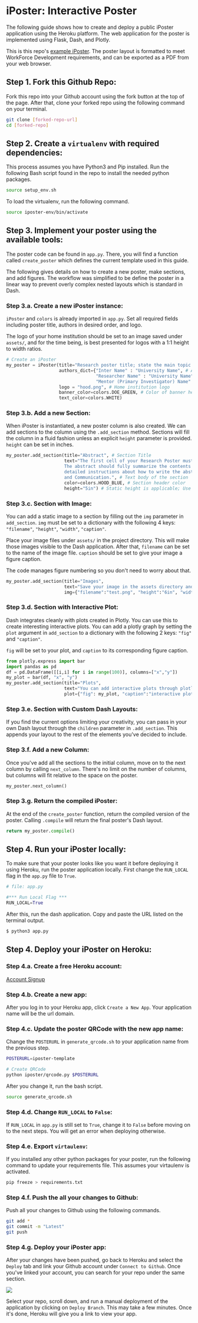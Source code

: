 # iPoster: Interactive Poster
The following guide shows how to create and deploy a public
iPoster application using the Heroku platform.
The web application for the poster is implemented using
Flask, Dash, and Plotly.

This is this repo's [example iPoster](https://iposter-template.herokuapp.com/).
The poster layout is formatted to meet WorkForce Development requirements,
and can be exported as a PDF from your web browser.

## Step 1. Fork this Github Repo:
Fork this repo into your Github account using the fork button at the
top of the page. After that, clone your forked repo using the
following command on your terminal.
```bash
git clone [forked-repo-url]
cd [forked-repo]
```

## Step 2. Create a `virtualenv` with required dependencies:
This process assumes you have Python3 and Pip installed.
Run the following Bash script found in the repo to
install the needed python packages.

```bash
source setup_env.sh
```

To load the virtualenv, run the following command.

```bash
source iposter-env/bin/activate
```

## Step 3. Implement your poster using the available tools:
The poster code can be found in `app.py`. There, you will find a function
called `create_poster` which defines the current template used in this guide.

The following gives details on how to create a new poster, make sections, and add figures.
The workflow was simplified to be define the poster in a linear way to
prevent overly complex nested layouts which is standard in Dash.

### Step 3.a. Create a new iPoster instance:
`iPoster` and `colors` is already imported in `app.py`. Set all required
fields including poster title, authors in desired order, and logo.

The logo of your home institution should be set to an image saved under `assets/`, and for the
time being, is best presented for logos with a 1:1 height to width ratios.

```python
# Create an iPoster
my_poster = iPoster(title="Research poster title; state the main topic of your study", # Title of your poster
                    authors_dict={"Inter Name" : "University Name", # Authors in {student, mentors, PI} order
                                  "Researcher Name" : "University Name",
                                  "Mentor (Primary Investigator) Name" : "Lawrence Berkeley National Laboratory"},
                    logo = "hood.png", # Home institution logo
                    banner_color=colors.DOE_GREEN, # Color of banner header; colors has preset colors
                    text_color=colors.WHITE)

```

### Step 3.b. Add a new Section:
When iPoster is instantiated, a new poster column is also created. We can
add sections to the column using the `.add_section` method. Sections will
fill the column in a fluid fashion unless an explicit `height` parameter
is provided. `height` can be set in inches.

```python
my_poster.add_section(title="Abstract", # Section Title
                      text="The first cell of your Research Poster must include your research abstract in its entirety. \
                      The abstract should fully summarize the contents of your Research Paper in one paragraph. For \
                      detailed instructions about how to write the abstract, read Chapter 14 of Scientific Writing\
                      and Communication.", # Text body of the section
                      color=colors.HOOD_BLUE, # Section header color
                      height="5in") # Static height is applicable; Use this for bottom sections to fill in empty space.
```

### Step 3.c. Section with Image:
You can add a static image to a section by filling out the
`img` parameter in `add_section`. `img` must be set to a dictionary with the
following 4 keys: `"filename"`, `"height"`, `"width"`, `"caption"`.

Place your image files under `assets/` in the project directory. This will
make those images visible to the Dash application. After that, `filename`
can be set to the name of the image file. `caption` should be set to
give your image a figure caption.

The code manages figure numbering so you don't need to worry about that.

```python
my_poster.add_section(title="Images",
                      text="Save your image in the assets directory and set img to the filename.",
                      img={"filename":"test.png", "height":"6in", "width":"8in", "caption":"Text for figure caption."})
```

### Step 3.d. Section with Interactive Plot:
Dash integrates cleanly with plots created in Plotly. You can use this to
create interesting interactive plots. You can add a plotly graph by
setting the `plot` argument in `add_section` to a dictionary
with the following 2 keys: `"fig"` and `"caption"`.

`fig` will be set to your plot, and `caption` to its corresponding figure
caption.

```python
from plotly.express import bar
import pandas as pd
df = pd.DataFrame([[i,i] for i in range(100)], columns=["x","y"])
my_plot = bar(df, "x", "y")
my_poster.add_section(title="Plots",
                      text="You can add interactive plots through plotly.",
                      plot={"fig": my_plot, "caption":"interactive plot figure caption"})
```

### Step 3.e. Section with Custom Dash Layouts:
If you find the current options limiting your creativity, you can pass
in your own Dash layout through the `children` parameter in `.add_section`.
This appends your layout to the rest of the elements you've decided to include.


### Step 3.f. Add a new Column:
Once you've add all the sections to the initial column,
move on to the next column by calling `next_column`. There's no limit on the
number of columns, but columns will fit relative to the space on the poster.

```python
my_poster.next_column()
```

### Step 3.g. Return the compiled iPoster:
At the end of the `create_poster` function, return the compiled version
of the poster. Calling `.compile` will return the final poster's Dash layout.

```python
return my_poster.compile()
```

## Step 4. Run your iPoster locally:
To make sure that your poster looks like you want it before deploying it
using Heroku, run the poster application locally. First change the
`RUN_LOCAL` flag in the `app.py` file to `True`.

```python
# file: app.py

#*** Run Local Flag ***
RUN_LOCAL=True
```

After this, run the dash application. Copy and paste the URL listed on the
terminal output.

```bash
$ python3 app.py
```

## Step 4. Deploy your iPoster on Heroku:

### Step 4.a. Create a free Heroku account:
[Account Signup](https://signup.heroku.com)

### Step 4.b. Create a new app:
After you log in to your Heroku app, click `Create a New App`.
Your application name will be the url domain.

### Step 4.c. Update the poster QRCode with the new app name:
Change the `POSTERURL` in `generate_qrcode.sh` to your application name from the
previous step.

```bash
POSTERURL=iposter-template

# Create QRCode
python iposter/qrcode.py $POSTERURL
```

After you change it, run the bash script.

```bash
source generate_qrcode.sh
```

### Step 4.d. Change `RUN_LOCAL` to `False`:
If `RUN_LOCAL` in `app.py` is still set to `True`, change it to `False` before moving
on to the next steps. You will get an error when deploying otherwise.

### Step 4.e. Export `virtaulenv`:
If you installed any other python packages for your poster,
run the following command to update your requirements file. This
assumes your virtaulenv is activated.

```bash
pip freeze > requirements.txt

```
### Step 4.f. Push the all your changes to Github:
Push all your changes to Github using the following commands.

```bash
git add *
git commit -m "Latest"
git push
```

### Step 4.g. Deploy your iPoster app:
After your changes have been pushed, go back to Heroku and
select the `Deploy` tab and link your Github account under
`Connect to Github`. Once you've linked your account, you can search for your repo
under the same section.

![](heroku_screenshot.png)

Select your repo, scroll down, and run a manual deployment of the application
by clicking on `Deploy Branch`. This may take a few minutes. Once it's done,
Heroku will give you a link to view your app.
